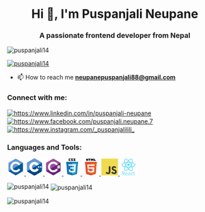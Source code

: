 <h1 align="center">Hi 👋, I'm Puspanjali Neupane</h1>
<h3 align="center">A passionate frontend developer from Nepal</h3>

<p align="left"> <img src="https://komarev.com/ghpvc/?username=puspanjali14&label=Profile%20views&color=0e75b6&style=flat" alt="puspanjali14" /> </p>

<p align="left"> <a href="https://github.com/ryo-ma/github-profile-trophy"><img src="https://github-profile-trophy.vercel.app/?username=puspanjali14" alt="puspanjali14" /></a> </p>

- 📫 How to reach me **neupanepuspanjali88@gmail.com**

<h3 align="left">Connect with me:</h3>
<p align="left">
<a href="https://www.linkedin.com/in/puspanjali-neupane" target="blank"><img align="center" src="https://raw.githubusercontent.com/rahuldkjain/github-profile-readme-generator/master/src/images/icons/Social/linked-in-alt.svg" alt="https://www.linkedin.com/in/puspanjali-neupane" height="30" width="40" /></a>
<a href="https://www.facebook.com/puspanjali.neupane.7" target="blank"><img align="center" src="https://raw.githubusercontent.com/rahuldkjain/github-profile-readme-generator/master/src/images/icons/Social/facebook.svg" alt="https://www.facebook.com/puspanjali.neupane.7" height="30" width="40" /></a>
<a href="https://www.instagram.com/_puspanjalilili_" target="blank"><img align="center" src="https://raw.githubusercontent.com/rahuldkjain/github-profile-readme-generator/master/src/images/icons/Social/instagram.svg" alt="https://www.instagram.com/_puspanjalilili_" height="30" width="40" /></a>
</p>

<h3 align="left">Languages and Tools:</h3>
<p align="left"> <a href="https://www.cprogramming.com/" target="_blank" rel="noreferrer"> <img src="https://raw.githubusercontent.com/devicons/devicon/master/icons/c/c-original.svg" alt="c" width="40" height="40"/> </a> <a href="https://www.w3schools.com/cpp/" target="_blank" rel="noreferrer"> <img src="https://raw.githubusercontent.com/devicons/devicon/master/icons/cplusplus/cplusplus-original.svg" alt="cplusplus" width="40" height="40"/> </a> <a href="https://www.w3schools.com/cs/" target="_blank" rel="noreferrer"> <img src="https://raw.githubusercontent.com/devicons/devicon/master/icons/csharp/csharp-original.svg" alt="csharp" width="40" height="40"/> </a> <a href="https://www.w3schools.com/css/" target="_blank" rel="noreferrer"> <img src="https://raw.githubusercontent.com/devicons/devicon/master/icons/css3/css3-original-wordmark.svg" alt="css3" width="40" height="40"/> </a> <a href="https://www.w3.org/html/" target="_blank" rel="noreferrer"> <img src="https://raw.githubusercontent.com/devicons/devicon/master/icons/html5/html5-original-wordmark.svg" alt="html5" width="40" height="40"/> </a> <a href="https://developer.mozilla.org/en-US/docs/Web/JavaScript" target="_blank" rel="noreferrer"> <img src="https://raw.githubusercontent.com/devicons/devicon/master/icons/javascript/javascript-original.svg" alt="javascript" width="40" height="40"/> </a> <a href="https://reactjs.org/" target="_blank" rel="noreferrer"> <img src="https://raw.githubusercontent.com/devicons/devicon/master/icons/react/react-original-wordmark.svg" alt="react" width="40" height="40"/> </a> </p>

<p><img align="left" src="https://github-readme-stats.vercel.app/api/top-langs?username=puspanjali14&show_icons=true&locale=en&layout=compact" alt="puspanjali14" /></p>

<p>&nbsp;<img align="center" src="https://github-readme-stats.vercel.app/api?username=puspanjali14&show_icons=true&locale=en" alt="puspanjali14" /></p>

<p><img align="center" src="https://github-readme-streak-stats.herokuapp.com/?user=puspanjali14&" alt="puspanjali14" /></p>
